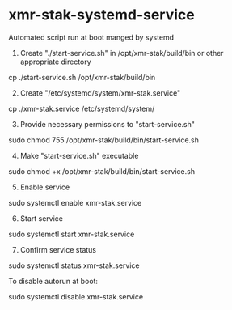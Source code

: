 # xmr-stak-systemd-service
Automated script run at boot manged by systemd

1. Create "./start-service.sh" in /opt/xmr-stak/build/bin or other appropriate directory

cp ./start-service.sh /opt/xmr-stak/build/bin

2. Create "/etc/systemd/system/xmr-stak.service"

cp ./xmr-stak.service /etc/systemd/system/

3. Provide necessary permissions to "start-service.sh"

sudo chmod 755 /opt/xmr-stak/build/bin/start-service.sh

4. Make "start-service.sh" executable

sudo chmod +x /opt/xmr-stak/build/bin/start-service.sh

5. Enable service

sudo systemctl enable xmr-stak.service

6. Start service

sudo systemctl start xmr-stak.service

7. Confirm service status

sudo systemctl status xmr-stak.service


To disable autorun at boot:

sudo systemctl disable xmr-stak.service
